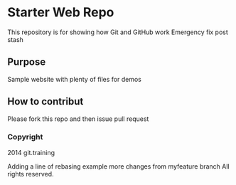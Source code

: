 # Starter Web Repo

This repository is for showing how Git and GitHub work
Emergency fix post stash
## Purpose

Sample website with plenty of files for demos

## How to contribut

Please fork this repo and then issue pull request

### Copyright

2014 git.training

Adding a line of rebasing example
more changes from myfeature branch
All rights reserved.
